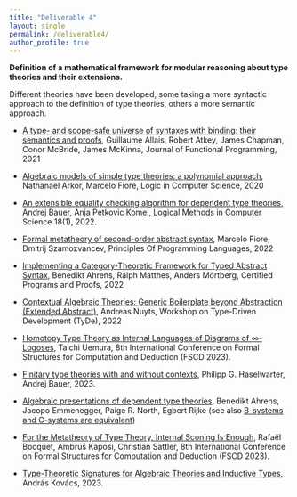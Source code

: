 ```yaml
---
title: "Deliverable 4"
layout: single
permalink: /deliverable4/
author_profile: true
---
```


**Definition of a mathematical framework for modular reasoning about type theories and their extensions.**

Different theories have been developed, some taking a more syntactic approach to the definition of type theories, others a more semantic approach.

* [A type- and scope-safe universe of syntaxes with binding: their semantics and proofs](https://doi.org/10.1017/S0956796820000076), Guillaume Allais, Robert Atkey, James Chapman, Conor McBride, James McKinna, Journal of Functional Programming, 2021

* [Algebraic models of simple type theories: a polynomial approach](https://doi.org/10.1145/3373718.3394771), Nathanael Arkor, Marcelo Fiore, Logic in Computer Science, 2020

* [An extensible equality checking algorithm for dependent type theories](https://doi.org/10.46298/lmcs-18(1:17)2022), Andrej Bauer, Anja Petkovic Komel, Logical Methods in Computer Science 18(1), 2022.

* [Formal metatheory of second-order abstract syntax](https://doi.org/10.1145/3498715), Marcelo Fiore, Dmitrij Szamozvancev, Principles Of Programming Languages, 2022

* [Implementing a Category-Theoretic Framework for Typed Abstract Syntax](https://doir.org/10.1145/3497775.3503678), Benedikt Ahrens, Ralph Matthes, Anders Mörtberg, Certified Programs and Proofs, 2022

* [Contextual Algebraic Theories: Generic Boilerplate beyond Abstraction (Extended Abstract)](https://anuyts.github.io/files/cmat-tyde22-abstract.pdf), Andreas Nuyts, Workshop on Type-Driven Development (TyDe), 2022

* [Homotopy Type Theory as Internal Languages of Diagrams of ∞-Logoses](https://doi.org/10.4230/LIPIcs.FSCD.2023.5), Taichi Uemura, 8th International Conference on Formal Structures for Computation and Deduction (FSCD 2023).

* [Finitary type theories with and without contexts](https://arxiv.org/abs/2112.00539), Philipp G. Haselwarter, Andrej Bauer, 2023.

* [Algebraic presentations of dependent type theories](https://arxiv.org/abs/2111.09948), Benedikt Ahrens, Jacopo Emmenegger, Paige R. North, Egbert Rijke (see also [B-systems and C-systems are equivalent](https://doi.org/10.1017/jsl.2023.41))

* [For the Metatheory of Type Theory, Internal Sconing Is Enough](https://doi.org/10.4230/LIPIcs.FSCD.2023.18), Rafaël Bocquet, Ambrus Kaposi, Christian Sattler, 8th International Conference on Formal Structures for Computation and Deduction (FSCD 2023).

* [Type-Theoretic Signatures for Algebraic Theories and Inductive Types](https://arxiv.org/abs/2302.08837), András Kovács, 2023.
